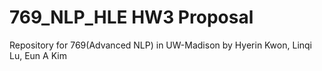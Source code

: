 # 769_NLP_HLE HW3 Proposal
Repository for 769(Advanced NLP) in UW-Madison
by Hyerin Kwon, Linqi Lu, Eun A Kim
